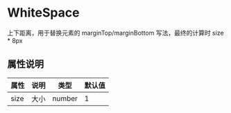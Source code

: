 # WhiteSpace

上下距离，用于替换元素的 marginTop/marginBottom 写法，最终的计算时 size \* 8px

## 属性说明

| 属性 | 说明 | 类型   | 默认值 |
| ---- | ---- | ------ | ------ |
| size | 大小 | number | 1      |
